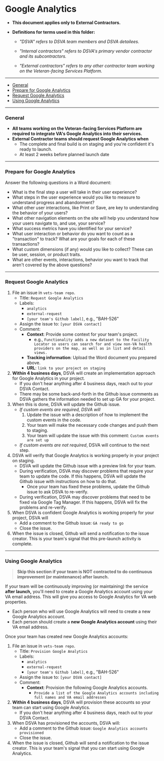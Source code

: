 # Google Analytics

* **This document applies only to External Contractors.**

* **Definitions for terms used in this folder:**

  * *"DSVA" refers to DSVA team members and DSVA detailees.*

  * *"Internal contractors" refers to DSVA's primary vendor contractor and its subcontractors.*

  * *"External contractors" refers to any other contractor team working on the Veteran-facing Services Platform.*

<hr>

* [General](#general)
* [Prepare for Google Analytics](#prepare-for-google-analytics)
* [Request Google Analytics](#request-google-analytics)
* [Using Google Analytics](#using-google-analytics)

<hr>

### General

* **All teams working on the Veteran-facing Services Platform are required to integrate VA's Google Analytics into their services.**
* **External Contractor teams should request Google Analytics when**
  * The complete and final build is on staging and you're confident it's ready to launch. 
  * At least 2 weeks before planned launch date

<hr>

### Prepare for Google Analytics

Answer the following questions in a Word document:

* What is the final step a user will take in their user experience?
* What steps in the user experience would you like to measure to understand progress and abandonment?
* What other user interactions, like Print or Save, are key to understanding the behavior of your users?
* What other navigation elements on the site will help you understand how your users navigate to, and use, your service?
* What success metrics have you identified for your service?
* What user interaction or behavior do you want to count as a "transaction" to track? What are your goals for each of these transactions?
* What custom dimensions (if any) would you like to collect? These can be user, session, or product traits.
* What are other events, interactions, behavior you want to track that aren't covered by the above questions?

<hr>

### Request Google Analytics

1. File an issue in ```vets-team repo```.
    * Title: ```Request Google Analytics```
    * Labels: 
      * ```analytics```
      * ```external-request```
      * ```[your team's Github label]```, e.g., "BAH-526"
    * Assign the issue to: ```[your DSVA contact]```
    * Comment: 
      * **Context**: Provide some context for your team's project.
        * e.g., ```Functionality adds a new dataset to the Facility Locator so users can search for and view non-VA health providers on the map, as well as in list and detail views.```
      * **Tracking information**: Upload the Word document you prepared above.
      * **URL**: ```link to your project on staging```
1. **Within 4 business days**, DSVA will create an implementation approach for Google Analytics in your project.
    * If you don't hear anything after 4 business days, reach out to your DSVA Contact.
    * There may be some back-and-forth in the Github issue comments as DSVA gathers the information needed to set up GA for your project.
1. When this is done, DSVA will update the Github issue.
    * *If custom events are required, DSVA will*
      1. Update the issue with a description of how to implement the custom events in the code.
      1. Your team will make the necessary code changes and push them to staging.
      1. Your team will update the issue with this comment: ```Custom events are set up```
    * *If custom events are not required*, DSVA will continue to the next step.
1. DSVA will verify that Google Analytics is working properly in your project on staging.
    * DSVA will update the Github issue with a preview link for your team.
    * During verification, DSVA may discover problems that require your team to update the code. If this happens, DSVA will update the Github issue with instructions on how to do that.
      * Once your team has fixed these problems, update the Github issue to ask DSVA to re-verify.
    * During verification, DSVA may discover problems that need to be fixed via Google Tag Manager. If this happens, DSVA will fix the problems and re-verify.
1. When DSVA is confident Google Analytics is working properly for your project, DSVA will
    * Add a comment to the Github issue: ```GA ready to go```
    * Close the issue.
1. When the issue is closed, Github will send a notification to the issue creator. This is your team's signal that this pre-launch activity is complete.

<hr>

### Using Google Analytics

> **Skip this section if your team is NOT contracted to do continuous improvement (or maintenance) after launch.**

If your team will be continuously improving (or maintaining) the service **after launch,** you'll need to create a Google Analytics account using your VA email address. This will give you access to Google Analytics for VA web properties.

* Each person who will use Google Analytics will need to create a new Google Analytics account.
* Each person should create a **new Google Analytics account** using their VA email address.

Once your team has created new Google Analytics accounts:

1. File an issue in ```vets-team repo```.
    * Title: ```Provision Google Analytics```
    * Labels: 
      * ```analytics```
      * ```external-request```
      * ```[your team's Github label]```, e.g., "BAH-526"
    * Assign the issue to: ```[your DSVA contact]```
    * Comment: 
      * **Context**: Provision the following Google Analytics accounts.
        * ```Provide a list of the Google Analytics accounts including full names and VA email addresses```
1. **Within 4 business days**, DSVA will provision these accounts so your team can start using Google Analytics.
    * If you don't hear anything after 4 business days, reach out to your DSVA Contact.
1. When DSVA has provisioned the accounts, DSVA will:
    * Add a comment to the Github issue: ```Google Analytics accounts provisioned```
    * Close the issue.
1. When the issue is closed, Github will send a notification to the issue creator. This is your team's signal that you can start using Google Analytics.
